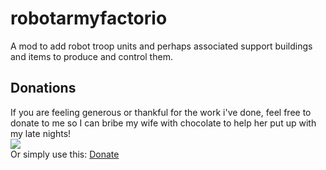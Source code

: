 # robotarmyfactorio
A mod to add robot troop units and perhaps associated support buildings and items to produce and control them.





## Donations
If you are feeling generous or thankful for the work i've done, feel free to donate to me so I can bribe my wife with chocolate to help her put up with my late nights!  
[![](https://www.paypalobjects.com/en_US/i/btn/btn_donateCC_LG.gif)](paypal.me/KyranF)  
Or simply use this: [Donate](paypal.me/KyranF)
